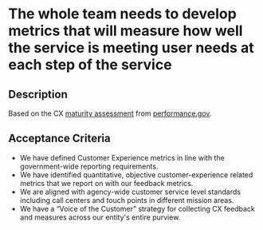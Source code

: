 # The whole team needs to develop metrics that will measure how well the service is meeting user needs at each step of the service

## Description

Based on the CX [maturity assessment](https://www.performance.gov/cx/A11-Companion-CX-Self-Assessment-2019.pdf) from [performance.gov](https://www.performance.gov/cx/).

## Acceptance Criteria

- We have defined Customer Experience metrics in line with the government-wide reporting requirements.
- We have identified quantitative, objective customer-experience related metrics that we report on with our feedback metrics.
- We are aligned with agency-wide customer service level standards including call centers and touch points in different mission areas.
- We have a “Voice of the Customer” strategy for collecting CX feedback and measures across our entity's entire purview.
